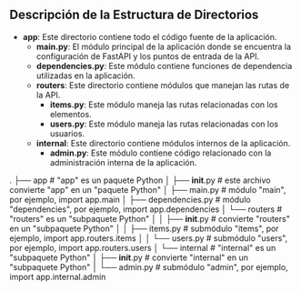 ## Descripción de la Estructura de Directorios

- **app**: Este directorio contiene todo el código fuente de la aplicación.
    - **main.py**: El módulo principal de la aplicación donde se encuentra la configuración de FastAPI y los puntos de entrada de la API.
    - **dependencies.py**: Este módulo contiene funciones de dependencia utilizadas en la aplicación.
    - **routers**: Este directorio contiene módulos que manejan las rutas de la API.
        - **items.py**: Este módulo maneja las rutas relacionadas con los elementos.
        - **users.py**: Este módulo maneja las rutas relacionadas con los usuarios.
    - **internal**: Este directorio contiene módulos internos de la aplicación.
        - **admin.py**: Este módulo contiene código relacionado con la administración interna de la aplicación.


.
├── app                  # "app" es un paquete Python
│   ├── __init__.py      # este archivo convierte "app" en un "paquete Python"
│   ├── main.py          # módulo "main", por ejemplo, import app.main
│   ├── dependencies.py  # módulo "dependencies", por ejemplo, import app.dependencies
│   └── routers          # "routers" es un "subpaquete Python"
│   │   ├── __init__.py  # convierte "routers" en un "subpaquete Python"
│   │   ├── items.py     # submódulo "items", por ejemplo, import app.routers.items
│   │   └── users.py     # submódulo "users", por ejemplo, import app.routers.users
│   └── internal         # "internal" es un "subpaquete Python"
│       ├── __init__.py  # convierte "internal" en un "subpaquete Python"
│       └── admin.py     # submódulo "admin", por ejemplo, import app.internal.admin
